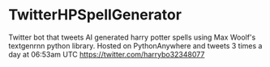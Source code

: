 # TwitterHPSpellGenerator
Twitter bot that tweets AI generated harry potter spells using Max Woolf's textgenrnn python library. 
Hosted on PythonAnywhere and tweets 3 times a day at 06:53am UTC
https://twitter.com/harrybo32348077
